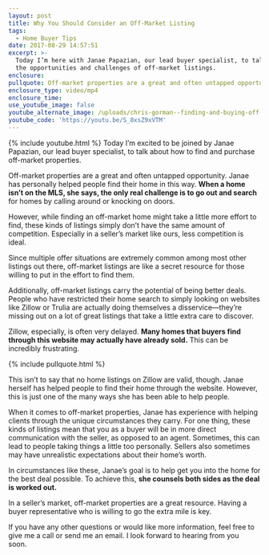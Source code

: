 ```yaml
---
layout: post
title: Why You Should Consider an Off-Market Listing
tags:
  - Home Buyer Tips
date: 2017-08-29 14:57:51
excerpt: >-
  Today I’m here with Janae Papazian, our lead buyer specialist, to talk about
  the opportunities and challenges of off-market listings.
enclosure:
pullquote: Off-market properties are a great and often untapped opportunity.
enclosure_type: video/mp4
enclosure_time:
use_youtube_image: false
youtube_alternate_image: /uploads/chris-gorman--finding-and-buying-off-market-youtube.jpg
youtube_code: 'https://youtu.be/S_8xsZ9xVTM'
---
```



{% include youtube.html %} Today I’m excited to be joined by Janae Papazian, our lead buyer specialist, to talk about how to find and purchase off-market properties.

Off-market properties are a great and often untapped opportunity. Janae has personally helped people find their home in this way. **When a home isn’t on the MLS, she says, the only real challenge is to go out and search** for homes by calling around or knocking on doors. &nbsp;

However, while finding an off-market home might take a little more effort to find, these kinds of listings simply don’t have the same amount of competition. Especially in a seller’s market like ours, less competition is ideal.&nbsp;

Since multiple offer situations are extremely common among most other listings out there, off-market listings are like a secret resource for those willing to put in the effort to find them.&nbsp;

Additionally, off-market listings carry the potential of being better deals. People who have restricted their home search to simply looking on websites like Zillow or Trulia are actually doing themselves a disservice—they’re missing out on a lot of great listings that take a little extra care to discover.&nbsp;

Zillow, especially, is often very delayed. **Many homes that buyers find through this website may actually have already sold.** This can be incredibly frustrating.

{% include pullquote.html %}&nbsp;

This isn’t to say that no home listings on Zillow are valid, though. Janae herself has helped people to find their home through the website. However, this is just one of the many ways she has been able to help people.

When it comes to off-market properties, Janae has experience with helping clients through the unique circumstances they carry. For one thing, these kinds of listings mean that you as a buyer will be in more direct communication with the seller, as opposed to an agent. Sometimes, this can lead to people taking things a little too personally. Sellers also sometimes may have unrealistic expectations about their home’s worth.

In circumstances like these, Janae’s goal is to help get you into the home for the best deal possible. To achieve this, **she counsels both sides as the deal is worked out.&nbsp;**

In a seller’s market, off-market properties are a great resource. Having a buyer representative who is willing to go the extra mile is key.

If you have any other questions or would like more information, feel free to give me a call or send me an email. I look forward to hearing from you soon.&nbsp;
<br>&nbsp;